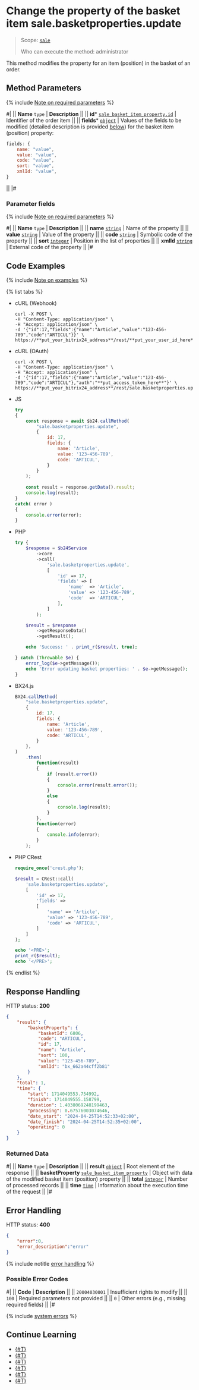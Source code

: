 # Change the property of the basket item sale.basketproperties.update

> Scope: [`sale`](../../scopes/permissions.md)
>
> Who can execute the method: administrator

This method modifies the property for an item (position) in the basket of an order.

## Method Parameters

{% include [Note on required parameters](../../../_includes/required.md) %}

#|
|| **Name**
`type` | **Description** ||
|| **id***
[`sale_basket_item_property.id`](../data-types.md#sale_basket_item_property) | Identifier of the order item ||
|| **fields***
[`object`](../../data-types.md) | Values of the fields to be modified (detailed description is provided [below](#parametr-fields)) for the basket item (position) property:

```js
fields: {
    name: "value",
    value: "value",
    code: "value",
    sort: "value",
    xmlId: "value",
}
```
 ||
|#

### Parameter fields

{% include [Note on required parameters](../../../_includes/required.md) %}

#|
|| **Name**
`type` | **Description** ||
|| **name**
[`string`](../../data-types.md) | Name of the property ||
|| **value**
[`string`](../../data-types.md) | Value of the property ||
|| **code**
[`string`](../../data-types.md) | Symbolic code of the property ||
|| **sort**
[`integer`](../../data-types.md) | Position in the list of properties ||
|| **xmlId**
[`string`](../../data-types.md) | External code of the property ||
|#

## Code Examples

{% include [Note on examples](../../../_includes/examples.md) %}

{% list tabs %}

- cURL (Webhook)

    ```http
    curl -X POST \
    -H "Content-Type: application/json" \
    -H "Accept: application/json" \
    -d '{"id":17,"fields":{"name":"Article","value":"123-456-789","code":"ARTICUL"}}' \
    https://**put_your_bitrix24_address**/rest/**put_your_user_id_here**/**put_your_webhook_here**/sale.basketproperties.update
    ```

- cURL (OAuth)

    ```http
    curl -X POST \
    -H "Content-Type: application/json" \
    -H "Accept: application/json" \
    -d '{"id":17,"fields":{"name":"Article","value":"123-456-789","code":"ARTICUL"},"auth":"**put_access_token_here**"}' \
    https://**put_your_bitrix24_address**/rest/sale.basketproperties.update
    ```

- JS

    ```js
    try
    {
    	const response = await $b24.callMethod(
    		"sale.basketproperties.update",
    		{
    			id: 17,
    			fields: {
    				name: 'Article',
    				value: '123-456-789',
    				code: 'ARTICUL',
    			}
    		}
    	);
    	
    	const result = response.getData().result;
    	console.log(result);
    }
    catch( error )
    {
    	console.error(error);
    }
    ```

- PHP

    ```php
    try {
        $response = $b24Service
            ->core
            ->call(
                'sale.basketproperties.update',
                [
                    'id' => 17,
                    'fields' => [
                        'name'  => 'Article',
                        'value' => '123-456-789',
                        'code'  => 'ARTICUL',
                    ],
                ]
            );
    
        $result = $response
            ->getResponseData()
            ->getResult();
    
        echo 'Success: ' . print_r($result, true);
    
    } catch (Throwable $e) {
        error_log($e->getMessage());
        echo 'Error updating basket properties: ' . $e->getMessage();
    }
    ```

- BX24.js

    ```js
    BX24.callMethod(
        "sale.basketproperties.update",
        {
            id: 17,
            fields: {
                name: 'Article',
                value: '123-456-789',
                code: 'ARTICUL',
            }
        },
    )
        .then(
            function(result)
            {
                if (result.error())
                {
                    console.error(result.error());
                }
                else
                {
                    console.log(result);
                }
            },
            function(error)
            {
                console.info(error);
            }
        );
    ```

- PHP CRest

    ```php
    require_once('crest.php');

    $result = CRest::call(
        'sale.basketproperties.update',
        [
            'id' => 17,
            'fields' =>
            [
                'name' => 'Article',
                'value' => '123-456-789',
                'code' => 'ARTICUL',
            ]
        ]
    );

    echo '<PRE>';
    print_r($result);
    echo '</PRE>';
    ```

{% endlist %}

## Response Handling

HTTP status: **200**

```json
{
    "result": {
        "basketProperty": {
            "basketId": 6806,
            "code": "ARTICUL",
            "id": 17,
            "name": "Article",
            "sort": 100,
            "value": "123-456-789",
            "xmlId": "bx_662a44cff2b81"
        }
    },
    "total": 1,
    "time": {
        "start": 1714049553.754992,
        "finish": 1714049555.158799,
        "duration": 1.4038069248199463,
        "processing": 0.67576003074646,
        "date_start": "2024-04-25T14:52:33+02:00",
        "date_finish": "2024-04-25T14:52:35+02:00",
        "operating": 0
    }
}
```

### Returned Data

#|
|| **Name**
`type` | **Description** ||
|| **result**
[`object`](../../data-types.md) | Root element of the response ||
|| **basketProperty**
[`sale_basket_item_property`](../data-types.md#sale_basket_item_property) | Object with data of the modified basket item (position) property ||
|| **total**
[`integer`](../../data-types.md) | Number of processed records ||
|| **time**
[`time`](../../data-types.md) | Information about the execution time of the request ||
|#

## Error Handling

HTTP status: **400**

```json
{
    "error":0,
    "error_description":"error"
}
```

{% include notitle [error handling](../../../_includes/error-info.md) %}

### Possible Error Codes

#|
|| **Code** | **Description** ||
|| `20004030001` | Insufficient rights to modify ||
|| `100` | Required parameters not provided ||
|| `0` | Other errors (e.g., missing required fields) ||
|#

{% include [system errors](../../../_includes/system-errors.md) %}

## Continue Learning

- [{#T}](./index.md)
- [{#T}](./sale-basket-properties-add.md)
- [{#T}](./sale-basket-properties-get.md)
- [{#T}](./sale-basket-properties-list.md)
- [{#T}](./sale-basket-properties-delete.md)
- [{#T}](./sale-basket-properties-get-fields.md)